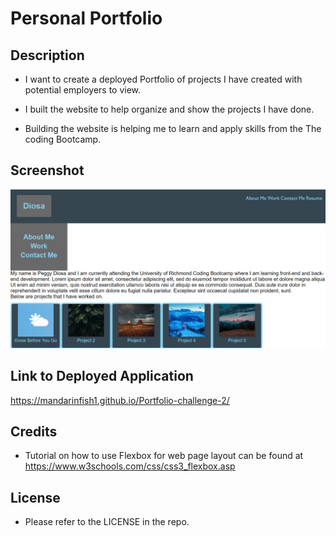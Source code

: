 # Personal Portfolio

## Description

- I want to create a deployed Portfolio of projects I have created with potential employers to view.

- I built the website to help organize and show the projects I have done.

- Building the website is helping me to learn and apply skills from the The coding Bootcamp.

## Screenshot

![Alt text](assets/Screenshot.png)

## Link to Deployed Application

https://mandarinfish1.github.io/Portfolio-challenge-2/

## Credits

- Tutorial on how to use Flexbox for web page layout can be found at https://www.w3schools.com/css/css3_flexbox.asp

## License

- Please refer to the LICENSE in the repo.
